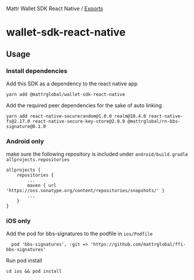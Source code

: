 Mattr Wallet SDK React Native / [Exports](modules.md)

# wallet-sdk-react-native

## Usage

### Install dependencies

Add this SDK as a dependency to the react native app

```
yarn add @mattrglobal/wallet-sdk-react-native
```

Add the required peer dependencies for the sake of auto linking

```
yarn add react-native-securerandom@1.0.0 realm@10.4.0 react-native-fs@2.17.0 react-native-secure-key-store@2.0.9 @mattrglobal/rn-bbs-signature@0.1.0
```

### Android only

make sure the following repository is included under `android/build.gradle` `allprojects.repositories`

```
allprojects {
    repositories {
        ...
        maven { url 'https://oss.sonatype.org/content/repositories/snapshots/' }
        ...
    }
}
```

### iOS only

Add the pod for bbs-signatures to the podfile in `ios/Podfile`

```
  pod 'bbs-signatures', :git => 'https://github.com/mattrglobal/ffi-bbs-signatures'
```

Run pod install

```
cd ios && pod install
```

